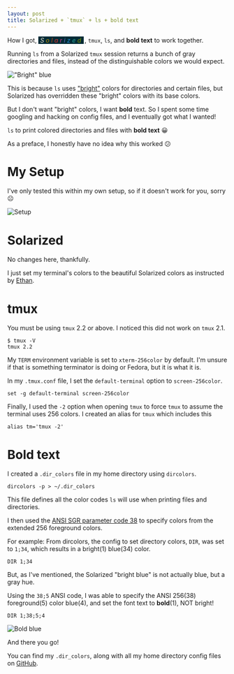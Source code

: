 ```yaml
---
layout: post
title: Solarized + `tmux` + ls + bold text
---
```


How I got,
<i style="background:#002b36;padding-left:4px;padding-right:2px;margin-right:2px;">
<span style="color:#eee8d5;">S</span>
<span style="color:#b58900;">o</span>
<span style="color:#cb4b16;">l</span>
<span style="color:#dc322f;">a</span>
<span style="color:#d33682;">r</span>
<span style="color:#6c71c4;">i</span>
<span style="color:#268bd2;">z</span>
<span style="color:#2aa198;">e</span>
<span style="color:#859900;">d</span>
</i>, `tmux`, `ls`, and **bold text** to work together.

Running `ls` from a Solarized `tmux` session returns a bunch of gray directories and files,
instead of the distinguishable colors we would expect.

!["Bright" blue](http://i.imgur.com/FqQwFpK.png)

This is because `ls` uses ["bright"](https://en.wikipedia.org/wiki/ANSI_escape_code#Colors) colors for directories and certain files, but Solarized
has overridden these "bright" colors with its base colors.

But I don't want "bright" colors, I want **bold** text.  So I spent some time googling and
hacking on config files, and I eventually got what I wanted!

`ls` to print colored directories and files with **bold text** 😀

As a preface, I honestly have no idea why this worked 😕

# My Setup

I've only tested this within my own setup, so if it doesn't work for you, sorry ☹️ 

![Setup](http://i.imgur.com/g1nSihX.png)

# Solarized

No changes here, thankfully.

I just set my terminal's colors to the beautiful Solarized colors as instructed by [Ethan](http://ethanschoonover.com/solarized).

# tmux

You must be using `tmux` 2.2 or above.  I noticed this did not work on `tmux` 2.1.

```
$ tmux -V
tmux 2.2
```

My `TERM` environment variable is set to `xterm-256color` by default.  I'm unsure if that is
something terminator is doing or Fedora, but it is what it is.

In my `.tmux.conf` file, I set the `default-terminal` option to `screen-256color`.

```
set -g default-terminal screen-256color
```

Finally, I used the `-2` option when opening `tmux` to force `tmux` to assume the terminal uses 256 colors.  I created an alias for `tmux` which includes this

```
alias tm='tmux -2'
```

# Bold text

I created a `.dir_colors` file in my home directory using `dircolors`.

```
dircolors -p > ~/.dir_colors
```

This file defines all the color codes `ls` will use when printing files and directories.

I then used the [ANSI SGR parameter code 38](https://en.wikipedia.org/wiki/ANSI_escape_code#CSI_codes) to specify colors from the extended 256 foreground colors.

For example: From dircolors, the config to set directory colors, `DIR`, was set to `1;34`, which results in a bright(1) blue(34) color.

```
DIR 1;34
```

But, as I've mentioned, the Solarized "bright blue" is not actually blue, but a gray hue.

Using the `38;5` ANSI code, I was able to specify the ANSI 256(38) foreground(5) color blue(4), and set the font text to **bold**(1), NOT bright!

```
DIR 1;38;5;4
```

![Bold blue](http://i.imgur.com/kxQ6tcC.png)

And there you go!

You can find my `.dir_colors`, along with all my home directory config files on [GitHub](https://github.com/zachwhaley/dotfiles/).
